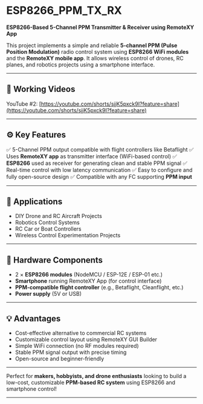 # **ESP8266_PPM_TX_RX**

**ESP8266-Based 5-Channel PPM Transmitter & Receiver using RemoteXY App**

This project implements a simple and reliable **5-channel PPM (Pulse Position Modulation)** radio control system using **ESP8266 WiFi modules** and the **RemoteXY mobile app**.
It allows wireless control of drones, RC planes, and robotics projects using a smartphone interface.

---

## 🎥 **Working Videos**

YouTube #2: [https://youtube.com/shorts/sjjK5pxck9I?feature=share](https://youtube.com/shorts/sjjK5pxck9I?feature=share)

---

## ⚙️ **Key Features**

✅ 5-Channel PPM output compatible with flight controllers like Betaflight
✅ Uses **RemoteXY app** as transmitter interface (WiFi-based control)
✅ **ESP8266** used as receiver for generating clean and stable PPM signal
✅ Real-time control with low latency communication
✅ Easy to configure and fully open-source design
✅ Compatible with any FC supporting **PPM input**

---

## 🚁 **Applications**

* DIY Drone and RC Aircraft Projects
* Robotics Control Systems
* RC Car or Boat Controllers
* Wireless Control Experimentation Projects

---

## 🔩 **Hardware Components**

* 2 × **ESP8266 modules** (NodeMCU / ESP-12E / ESP-01 etc.)
* **Smartphone** running RemoteXY App (for control interface)
* **PPM-compatible flight controller** (e.g., Betaflight, Cleanflight, etc.)
* **Power supply** (5V or USB)

---

## 💡 **Advantages**

* Cost-effective alternative to commercial RC systems
* Customizable control layout using RemoteXY GUI Builder
* Simple WiFi connection (no RF modules required)
* Stable PPM signal output with precise timing
* Open-source and beginner-friendly

---


Perfect for **makers, hobbyists, and drone enthusiasts** looking to build a low-cost, customizable **PPM-based RC system** using ESP8266 and smartphone control!

---

